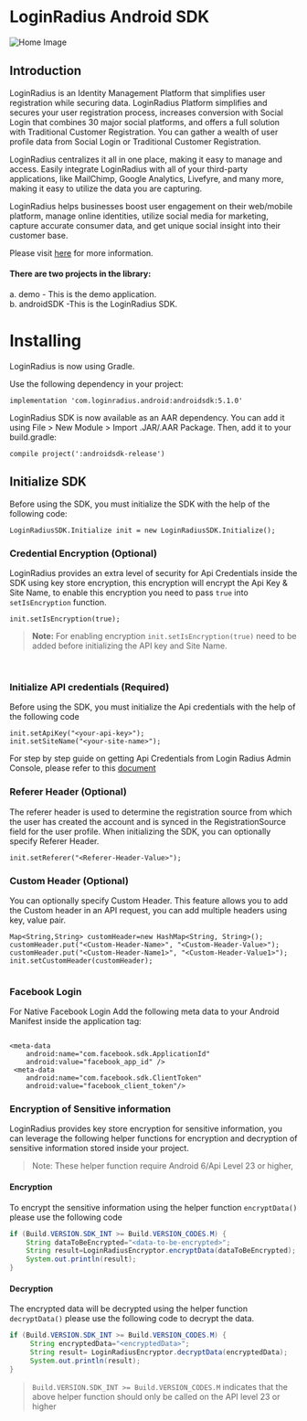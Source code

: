 # LoginRadius Android SDK
![Home Image](http://docs.lrcontent.com/resources/github/banner-1544x500.png)

## Introduction ##
LoginRadius is an Identity Management Platform that simplifies user registration while securing data. LoginRadius Platform simplifies and secures your user registration process, increases conversion with Social Login that combines 30 major social platforms, and offers a full solution with Traditional Customer Registration. You can gather a wealth of user profile data from Social Login or Traditional Customer Registration.

LoginRadius centralizes it all in one place, making it easy to manage and access. Easily integrate LoginRadius with all of your third-party applications, like MailChimp, Google Analytics, Livefyre, and many more, making it easy to utilize the data you are capturing.

LoginRadius helps businesses boost user engagement on their web/mobile platform, manage online identities, utilize social media for marketing, capture accurate consumer data, and get unique social insight into their customer base.

Please visit [here](http://www.loginradius.com/) for more information.



#### There are two projects in the library:
a. demo - This is the demo application.    
b. androidSDK -This is the LoginRadius SDK.


# Installing

LoginRadius is now using Gradle.

Use the following dependency in your project:

```
implementation 'com.loginradius.android:androidsdk:5.1.0'

```

LoginRadius SDK is now available as an AAR dependency. You can add it using File > New Module > Import .JAR/.AAR Package. Then, add it to your build.gradle:

```
compile project(':androidsdk-release')

```

## Initialize SDK

Before using the SDK, you must initialize the SDK with the help of the following code:



```
LoginRadiusSDK.Initialize init = new LoginRadiusSDK.Initialize();
```

### Credential Encryption (Optional)

LoginRadius provides an extra level of security for Api Credentials inside the SDK using key store encryption, this encryption will encrypt the Api Key & Site Name, to enable this encryption you need to pass  ```true``` into `setIsEncryption` function.

```
init.setIsEncryption(true);
```

> <b>Note:</b>  For enabling encryption ``init.setIsEncryption(true)`` need to be added before initializing the API key and Site Name. 


<br> 

### Initialize API credentials (Required)
Before using the SDK, you must initialize the Api credentials with the help of the following code

```
init.setApiKey("<your-api-key>");
init.setSiteName("<your-site-name>");
```
For step by step guide on getting Api Credentials from Login Radius Admin Console, please refer to this [document](https://www.loginradius.com/docs/api/v2/admin-console/platform-security/api-key-and-secret/#api-key-and-secret)

### Referer Header (Optional)

The referer header is used to determine the registration source from which the user has created the account and is synced in the  RegistrationSource field for the user profile. When initializing the SDK, you can optionally specify Referer Header.

```
init.setReferer("<Referer-Header-Value>");
```



### Custom Header (Optional)
You can optionally specify Custom Header. This feature allows you to add the Custom header in an API request, you can add multiple headers using key, value pair.


```
Map<String,String> customHeader=new HashMap<String, String>();
customHeader.put("<Custom-Header-Name>", "<Custom-Header-Value>");
customHeader.put("<Custom-Header-Name1>", "<Custom-Header-Value1>");
init.setCustomHeader(customHeader);
       
```


### Facebook Login
For Native Facebook Login Add the following meta data to your Android Manifest inside the application tag:
```

<meta-data
    android:name="com.facebook.sdk.ApplicationId"
    android:value="facebook_app_id" />
 <meta-data 
    android:name="com.facebook.sdk.ClientToken" 
    android:value="facebook_client_token"/>

```

### Encryption of Sensitive information

LoginRadius provides key store encryption for sensitive information, you can leverage the following helper functions for encryption and decryption of sensitive information stored inside your project.

> Note: These helper function require Android 6/Api Level 23 or higher, 


#### <b>Encryption</b>
To encrypt the sensitive information using the helper function `encryptData()` please use the following code
```java
if (Build.VERSION.SDK_INT >= Build.VERSION_CODES.M) {
    String dataToBeEncrypted="<data-to-be-encrypted>";
    String result=LoginRadiusEncryptor.encryptData(dataToBeEncrypted);
    System.out.println(result);
}
```


#### <b>Decryption</b>

The encrypted data will be decrypted using the helper function `decryptData()` please use the following code to decrypt the data.


```java
if (Build.VERSION.SDK_INT >= Build.VERSION_CODES.M) {
     String encryptedData="<encryptedData>";
     String result= LoginRadiusEncryptor.decryptData(encryptedData);
     System.out.println(result);
}
```

> `Build.VERSION.SDK_INT >= Build.VERSION_CODES.M` indicates that the above helper function should only be called on the API level 23 or higher

